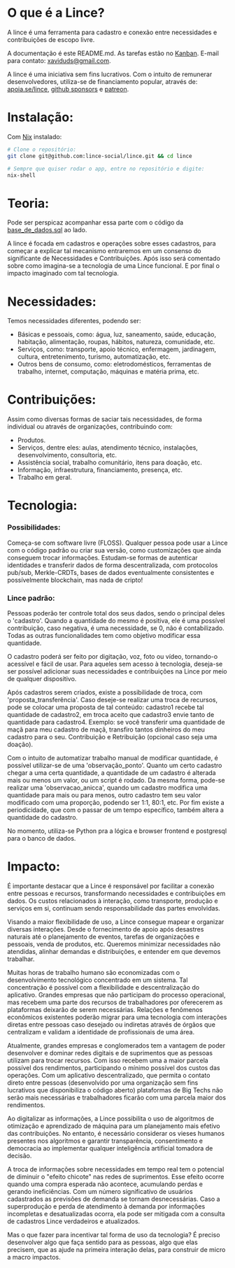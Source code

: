 # O que é a Lince?
A lince é uma ferramenta para cadastro e conexão entre necessidades e contribuições de escopo livre.

A documentação é este README.md. As tarefas estão no <a href="https://github.com/orgs/lince-social/projects/6">Kanban</a>. E-mail para contato: [xaviduds@gmail.com](mailto:xaviduds@gmail.com).

A lince é uma iniciativa sem fins lucrativos. Com o intuito de remunerar desenvolvedores, utiliza-se de financiamento popular, através de: [apoia.se/lince](https://www.apoia.se/lince), [github sponsors](https://github.com/sponsors/lince-social) e [patreon](https://www.patreon.com/lince_social).

# Instalação:
Com <a href="https://nixos.org/download/">Nix</a> instalado:
```bash
# Clone o repositório:
git clone git@github.com:lince-social/lince.git && cd lince
```
```bash
# Sempre que quiser rodar o app, entre no repositório e digite:
nix-shell
```
# Teoria:

Pode ser perspicaz acompanhar essa parte com o código da <a href="https://github.com/lince-social/lince/blob/main/src/postgre.sql">base_de_dados.sql</a> ao lado.

A lince é focada em cadastros e operações sobre esses cadastros, para começar a explicar tal mecanismo entraremos em um consenso do significante de Necessidades e Contribuições. Após isso será comentado sobre como imagina-se a tecnologia de uma Lince funcional. E por final o impacto imaginado com tal tecnologia.

# Necessidades:
Temos necessidades diferentes, podendo ser:

- Básicas e pessoais, como: água, luz, saneamento, saúde, educação, habitação, alimentação, roupas, hábitos, natureza, comunidade, etc.
- Serviços, como: transporte, apoio técnico, enfermagem, jardinagem, cultura, entretenimento, turismo, automatização, etc.
- Outros bens de consumo, como: eletrodomésticos, ferramentas de trabalho, internet, computação, máquinas e matéria prima, etc.

# Contribuições:
Assim como diversas formas de saciar tais necessidades, de forma individual ou através de organizações, contribuindo com:

 - Produtos.
 - Serviços, dentre eles: aulas, atendimento técnico, instalações, desenvolvimento, consultoria, etc.
 - Assistência social, trabalho comunitário, itens para doação, etc.
 - Informação, infraestrutura, financiamento, presença, etc.
 - Trabalho em geral.

# Tecnologia:
### Possibilidades:
Começa-se com software livre (FLOSS). Qualquer pessoa pode usar a Lince com o  código padrão ou criar sua versão, como customizações que ainda conseguem trocar informações. Estudam-se formas de autenticar identidades e transferir dados de forma descentralizada, com protocolos pub/sub, Merkle-CRDTs, bases de dados eventualmente consistentes e possívelmente blockchain, mas nada de cripto! 

### Lince padrão:
Pessoas poderão ter controle total dos seus dados, sendo o principal deles o 'cadastro'. Quando a quantidade do mesmo é positiva, ele é uma possível contribuição, caso negativa, é uma necessidade, se 0, não é contabilizado. Todas as outras funcionalidades tem como objetivo modificar essa quantidade.

O cadastro poderá ser feito por digitação, voz, foto ou vídeo, tornando-o acessível e fácil de usar. Para aqueles sem acesso à tecnologia, deseja-se ser possível adicionar suas necessidades e contribuições na Lince por meio de qualquer dispositivo.

Após cadastros serem criados, existe a possibilidade de troca, com 'proposta_transferência'. Caso deseje-se realizar uma troca de recursos, pode se colocar uma proposta de tal conteúdo: 
cadastro1 recebe tal quantidade de cadastro2, em troca aceito que cadastro3 envie tanto de quantidade para cadastro4. Exemplo: se você transferir uma quantidade de maçã para meu cadastro de maçã, transfiro tantos dinheiros do meu cadastro para o seu. Contribuição e Retribuição (opcional caso seja uma doação). 

Com o intuito de automatizar trabalho manual de modificar quantidade, é possível utilizar-se de uma 'observação_ponto'. Quanto um certo cadastro chegar a uma certa quantidade, a quantidade de um cadastro é alterada mais ou menos um valor, ou um script é rodado. Da mesma forma, pode-se realizar uma 'observacao_anicca', quando um cadastro modifica uma quantidade para mais ou para menos, outro cadastro tem seu valor modificado com uma proporção, podendo ser 1:1, 80:1, etc. Por fim existe a periodicidade, que com o passar de um tempo específico, também altera a quantidade do cadastro. 

No momento, utiliza-se Python pra a lógica e browser frontend e postgresql para o banco de dados.

# Impacto:
É importante destacar que a Lince é responsável por facilitar a conexão entre pessoas e recursos, transformando necessidades e contribuições em dados. Os custos relacionados à interação, como transporte, produção e serviços em si, continuam sendo responsabilidade das partes envolvidas.

Visando a maior flexibilidade de uso, a Lince consegue mapear e organizar diversas interações. Desde o fornecimento de apoio após desastres naturais até o planejamento de eventos, tarefas de organizações e pessoais, venda de produtos, etc. Queremos minimizar necessidades não atendidas, alinhar demandas e distribuições, e entender em que devemos trabalhar.

Muitas horas de trabalho humano são economizadas com o desenvolvimento tecnológico concentrado em um sistema. Tal concentração é possível com a flexibilidade e descentralização do aplicativo. Grandes empresas que não participam do processo operacional, mas recebem uma parte dos recursos de trabalhadores por oferecerem as plataformas deixarão de serem necessárias. Relações e fenômenos econômicos existentes poderão migrar para uma tecnologia com interações diretas entre pessoas caso desejado ou indiretas através de órgãos que centralizam e validam a identidade de profissionais de uma área.

Atualmente, grandes empresas e conglomerados tem a vantagem de poder desenvolver e dominar redes digitais e de suprimentos que as pessoas utilizam para trocar recursos. Com isso recebem uma a maior parcela possível dos rendimentos, participando o mínimo possível dos custos das operações. Com um aplicativo descentralizado, que permita o contato direto entre pessoas (desenvolvido por uma organização sem fins lucrativos que disponibiliza o código aberto) plataformas de Big Techs não serão mais necessárias e trabalhadores ficarão com uma parcela maior dos rendimentos.

Ao digitalizar as informações, a Lince possibilita o uso de algoritmos de otimização e aprendizado de máquina para um planejamento mais efetivo das contribuições. No entanto, é necessário considerar os vieses humanos presentes nos algoritmos e garantir transparência, consentimento e democracia ao implementar qualquer inteligência artificial tomadora de decisão.

A troca de informações sobre necessidades em tempo real tem o potencial de diminuir o "efeito chicote" nas redes de suprimentos. Esse efeito ocorre quando uma compra esperada não acontece, acumulando perdas e gerando ineficiências. Com um número significativo de usuários cadastrados as previsões de demanda se tornam desnecessárias. Caso a superprodução e perda de atendimento à demanda por informações incompletas e desatualizadas ocorra, ela pode ser mitigada com a consulta de cadastros Lince verdadeiros e atualizados. 

Mas o que fazer para incentivar tal forma de uso da tecnologia? É preciso desenvolver algo que faça sentido para as pessoas, algo que elas precisem, que as ajude na primeira interação delas, para construir de micro a macro impactos. 
